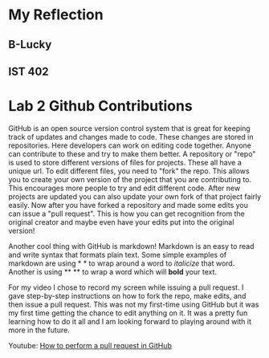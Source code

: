 # My Reflection
## B-Lucky
## IST 402
# Lab 2 Github Contributions

GitHub is an open source version control system that is great for keeping track of updates and changes made to code. These changes are
stored in repositories. Here developers can work on editing code together. Anyone can contribute to these and try to make them better. A
repository or "repo" is used to store different versions of files for projects. These all have a unique url. To edit different files, you
need to "fork" the repo. This allows you to create your own version of the project that you are contributing to. This encourages more
people to try and edit different code. After new projects are updated you can also update your own fork of that project fairly easily. Now
after you have forked a repository and made some edits you can issue a "pull request". This is how you can get recognition from the
original creator and maybe even have your edits put into the original version!

Another cool thing with GitHub is markdown! Markdown is an easy to read and write syntax that formats plain text. Some simple examples of
markdown are using * * to wrap around a word to *italicize* that word. Another is using ** ** to wrap a word which will **bold** your text. 

For my video I chose to record my screen while issuing a pull request. I gave step-by-step instructions on how to fork the repo, make
edits, and then issue a pull request. This was not my first-time using GitHub but it was my first time getting the chance to edit anything
on it. It was a pretty fun learning how to do it all and I am looking forward to playing around with it more in the future.

Youtube: [How to perform a pull request in GitHub](https://www.youtube.com/watch?v=tVHWazUEfLg)
